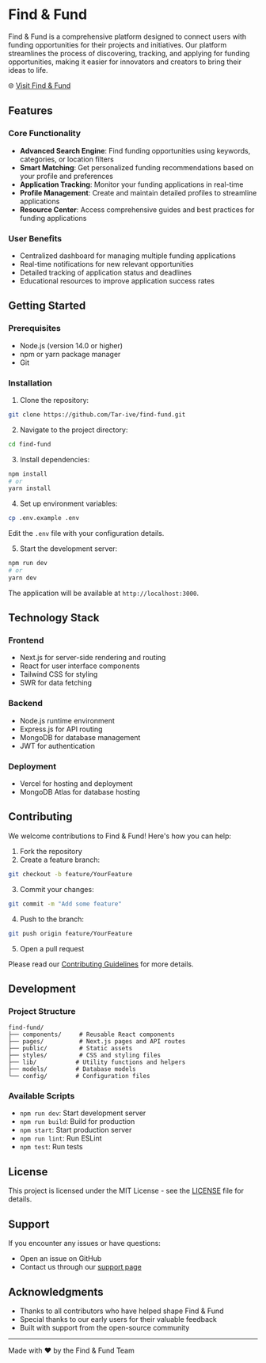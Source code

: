 # Find & Fund

Find & Fund is a comprehensive platform designed to connect users with funding opportunities for their projects and initiatives. Our platform streamlines the process of discovering, tracking, and applying for funding opportunities, making it easier for innovators and creators to bring their ideas to life.

🌐 [Visit Find & Fund](https://findandfund.vercel.app/)

## Features

### Core Functionality
- **Advanced Search Engine**: Find funding opportunities using keywords, categories, or location filters
- **Smart Matching**: Get personalized funding recommendations based on your profile and preferences
- **Application Tracking**: Monitor your funding applications in real-time
- **Profile Management**: Create and maintain detailed profiles to streamline applications
- **Resource Center**: Access comprehensive guides and best practices for funding applications

### User Benefits
- Centralized dashboard for managing multiple funding applications
- Real-time notifications for new relevant opportunities
- Detailed tracking of application status and deadlines
- Educational resources to improve application success rates

## Getting Started

### Prerequisites
- Node.js (version 14.0 or higher)
- npm or yarn package manager
- Git

### Installation

1. Clone the repository:
```bash
git clone https://github.com/Tar-ive/find-fund.git
```

2. Navigate to the project directory:
```bash
cd find-fund
```

3. Install dependencies:
```bash
npm install
# or
yarn install
```

4. Set up environment variables:
```bash
cp .env.example .env
```
Edit the `.env` file with your configuration details.

5. Start the development server:
```bash
npm run dev
# or
yarn dev
```

The application will be available at `http://localhost:3000`.

## Technology Stack

### Frontend
- Next.js for server-side rendering and routing
- React for user interface components
- Tailwind CSS for styling
- SWR for data fetching

### Backend
- Node.js runtime environment
- Express.js for API routing
- MongoDB for database management
- JWT for authentication

### Deployment
- Vercel for hosting and deployment
- MongoDB Atlas for database hosting

## Contributing

We welcome contributions to Find & Fund! Here's how you can help:

1. Fork the repository
2. Create a feature branch:
```bash
git checkout -b feature/YourFeature
```

3. Commit your changes:
```bash
git commit -m "Add some feature"
```

4. Push to the branch:
```bash
git push origin feature/YourFeature
```

5. Open a pull request

Please read our [Contributing Guidelines](CONTRIBUTING.md) for more details.

## Development

### Project Structure
```
find-fund/
├── components/     # Reusable React components
├── pages/          # Next.js pages and API routes
├── public/         # Static assets
├── styles/         # CSS and styling files
├── lib/           # Utility functions and helpers
├── models/        # Database models
└── config/        # Configuration files
```

### Available Scripts
- `npm run dev`: Start development server
- `npm run build`: Build for production
- `npm start`: Start production server
- `npm run lint`: Run ESLint
- `npm test`: Run tests

## License

This project is licensed under the MIT License - see the [LICENSE](LICENSE) file for details.

## Support

If you encounter any issues or have questions:
- Open an issue on GitHub
- Contact us through our [support page](https://findandfund.vercel.app/support)

## Acknowledgments

- Thanks to all contributors who have helped shape Find & Fund
- Special thanks to our early users for their valuable feedback
- Built with support from the open-source community

---

Made with ❤️ by the Find & Fund Team